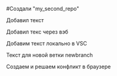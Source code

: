 #Создали "my_second_repo" 
 
 Добавил текст

Добавил текс через вэб
 
Добавим текст локально в VSC

Текст для новой ветки newbranch

Создаем и решаем конфликт в браузере
